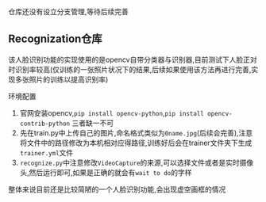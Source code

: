 仓库还没有设立分支管理,等待后续完善

## Recognization仓库
该人脸识别功能的实现使用的是opencv自带分类器与识别器,目前测试下人脸正对时识别率较高(仅训练的一张照片状况下的结果,后续如果使用该方法再进行完善,实现多张照片的训练以提高识别率)

环境配置
1. 官网安装opencv,`pip install opencv-python`,`pip install opencv-contrib-python` 三者缺一不可
2. 先在train.py中上传自己的图片,命名格式类似为`0name.jpg`(后续会完善),注意将文件中的路径修改为本机相对应得路径,训练好后会在trainer文件夹下生成`trainer.yml`文件
3. `recognize.py`中注意修改`VideoCapture`的来源,可以选择文件或者是实时摄像头,然后运行即可,如果是正确的就会有`wait to do`的字样

整体来说目前还是比较简陋的一个人脸识别功能,会出现虚空画框的情况


